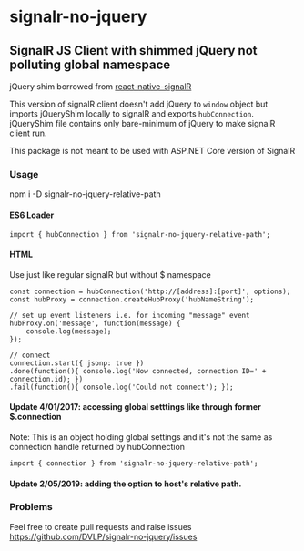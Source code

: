 # signalr-no-jquery
## SignalR JS Client with shimmed jQuery not polluting global namespace

jQuery shim borrowed from [react-native-signalR](https://github.com/olofd/react-native-signalr)

This version of signalR client doesn't add jQuery to `window` object but imports jQueryShim locally to signalR and exports `hubConnection`.
jQueryShim file contains only bare-minimum of jQuery to make signalR client run.

This package is not meant to be used with ASP.NET Core version of SignalR

### Usage

npm i -D signalr-no-jquery-relative-path


#### ES6 Loader


```
import { hubConnection } from 'signalr-no-jquery-relative-path';
```

#### HTML

Use just like regular signalR but without $ namespace

```
const connection = hubConnection('http://[address]:[port]', options);
const hubProxy = connection.createHubProxy('hubNameString');

// set up event listeners i.e. for incoming "message" event
hubProxy.on('message', function(message) {
    console.log(message);
});

// connect
connection.start({ jsonp: true })
.done(function(){ console.log('Now connected, connection ID=' + connection.id); })
.fail(function(){ console.log('Could not connect'); });

```

#### Update 4/01/2017: accessing global setttings like through former $.connection

Note: This is an object holding global settings and it's not the same as connection handle returned by hubConnection

```
import { connection } from 'signalr-no-jquery-relative-path';
```


#### Update 2/05/2019: adding the option to host's relative path.

### Problems

Feel free to create pull requests and raise issues https://github.com/DVLP/signalr-no-jquery/issues
